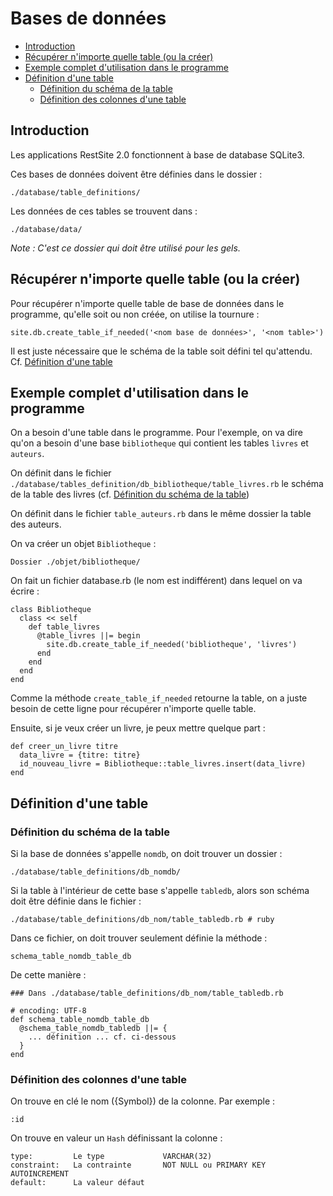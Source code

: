 # Bases de données

* [Introduction](#introductionbasededonnees)
* [Récupérer n'importe quelle table (ou la créer)](#getanytableorcreate)
* [Exemple complet d'utilisation dans le programme](#exemplecompletdutilisation)
* [Définition d'une table](#definitiondunetable)
  * [Définition du schéma de la table](#definitionduschemadelatable)
  * [Définition des colonnes d'une table](#colonnedefinitiondunetable)

<a name='introductionbasededonnees'></a>

## Introduction

Les applications RestSite 2.0 fonctionnent à base de database SQLite3.

Ces bases de données doivent être définies dans le dossier :

    ./database/table_definitions/

Les données de ces tables se trouvent dans :

    ./database/data/

*Note : C'est ce dossier qui doit être utilisé pour les gels.*


<a name='getanytableorcreate'></a>

## Récupérer n'importe quelle table (ou la créer)

Pour récupérer n'importe quelle table de base de données dans le programme, qu'elle soit ou non créée, on utilise la tournure :

    site.db.create_table_if_needed('<nom base de données>', '<nom table>')

Il est juste nécessaire que le schéma de la table soit défini tel qu'attendu. Cf. [Définition d'une table](#definitionduschemadelatable)

<a name='exemplecompletdutilisation'></a>

## Exemple complet d'utilisation dans le programme

On a besoin d'une table dans le programme. Pour l'exemple, on va dire qu'on a besoin d'une base `bibliotheque` qui contient les tables `livres` et `auteurs`.

On définit dans le fichier `./database/tables_definition/db_bibliotheque/table_livres.rb` le schéma de la table des livres (cf. [Définition du schéma de la table](#definitionduschemadelatable))

On définit dans le fichier `table_auteurs.rb` dans le même dossier la table des auteurs.

On va créer un objet `Bibliotheque` :

    Dossier ./objet/bibliotheque/

On fait un fichier database.rb (le nom est indifférent) dans lequel on va écrire :

    class Bibliotheque
      class << self
        def table_livres
          @table_livres ||= begin
            site.db.create_table_if_needed('bibliotheque', 'livres')
          end
        end
      end
    end

Comme la méthode `create_table_if_needed` retourne la table, on a juste besoin de cette ligne pour récupérer n'importe quelle table.

Ensuite, si je veux créer un livre, je peux mettre quelque part :

    def creer_un_livre titre
      data_livre = {titre: titre}
      id_nouveau_livre = Bibliotheque::table_livres.insert(data_livre)
    end

<a name='definitiondunetable'></a>

## Définition d'une table

<a name='definitionduschemadelatable'></a>

### Définition du schéma de la table


Si la base de données s'appelle `nomdb`, on doit trouver un dossier :

    ./database/table_definitions/db_nomdb/

Si la table à l'intérieur de cette base s'appelle `tabledb`, alors son schéma doit être définie dans le fichier :

    ./database/table_definitions/db_nom/table_tabledb.rb # ruby

Dans ce fichier, on doit trouver seulement définie la méthode :

    schema_table_nomdb_table_db

De cette manière :

    ### Dans ./database/table_definitions/db_nom/table_tabledb.rb

    # encoding: UTF-8
    def schema_table_nomdb_table_db
      @schema_table_nomdb_tabledb ||= {
        ... définition ... cf. ci-dessous
      }
    end

<a name='colonnedefinitiondunetable'></a>

### Définition des colonnes d'une table

On trouve en clé le nom ({Symbol}) de la colonne. Par exemple :

    :id

On trouve en valeur un `Hash` définissant la colonne :

    type:         Le type             VARCHAR(32)
    constraint:   La contrainte       NOT NULL ou PRIMARY KEY AUTOINCREMENT
    default:      La valeur défaut
